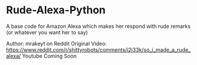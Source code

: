 # Rude-Alexa-Python
A base code for Amazon Alexa which makes her respond with rude remarks (or whatever you want her to say)

Author: mrakeyt on Reddit
Original Video: https://www.reddit.com/r/shittyrobots/comments/i2j33k/so_i_made_a_rude_alexa/
Youtube Coming Soon
